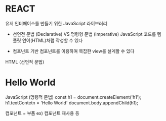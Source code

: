 # REACT
유저 인터페이스를 만들기 위한 JavaScript 라이브러리

- 선언전 문법 (Declarative) VS 명령형 문법 (Imperative)
    JavaScript 코드를 템플릿 언어(HTML)처럼 작성할 수 있다

- 컴포넌트 기반
    컴포넌트를 이용하여 복잡한 view를 설계할 수 있다


HTML (선언적 문법)
<h1>Hello World</h1>

JavaScript (명령적 문법)
const h1 = document.createElement('h1');
h1.textContetn = 'Hello World'
document.body.appendChild(h1);

컴포넌트 = 부품
ex) 컴포넌트 재사용 등


